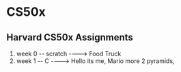# CS50x
Harvard CS50x Assignments
---

1. week 0 -- scratch ----> Food Truck
2. week 1 -- C ----> Hello its me, Mario more 2 pyramids, 
